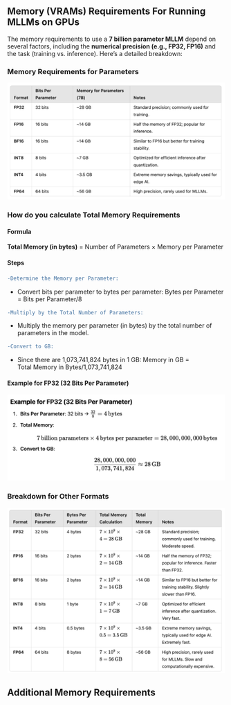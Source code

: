 ## Memory (VRAMs) Requirements For Running MLLMs on GPUs
The memory requirements to use a **7 billion parameter MLLM** depend on several factors, including the **numerical precision (e.g., FP32, FP16)** and the task (training vs. inference). Here’s a detailed breakdown:
### Memory Requirements for Parameters
![test](https://github.com/pallavig702/MultiModal-Knowledge-Base/blob/main/Images/MemReq1.png)

### How do you calculate Total Memory Requirements
#### Formula
**Total Memory (in bytes)** = Number of Parameters × Memory per Parameter
#### Steps
```diff
-Determine the Memory per Parameter:
```
* Convert bits per parameter to bytes per parameter:
  Bytes per Parameter = Bits per Parameter/8
```diff
-Multiply by the Total Number of Parameters:
```
* Multiply the memory per parameter (in bytes) by the total number of parameters in the model.
```diff
-Convert to GB:
```
* Since there are 1,073,741,824 bytes in 1 GB:
    Memory in GB = Total Memory in Bytes/1,073,741,824

#### Example for FP32 (32 Bits Per Parameter)
![test2](https://github.com/pallavig702/MultiModal-Knowledge-Base/blob/main/Images/MemReq2.png)

### ​Breakdown for Other Formats
<img src="https://github.com/pallavig702/MultiModal-Knowledge-Base/blob/main/Images/MemReg4.png" alt="test" width="800"/>

 

## Additional Memory Requirements
